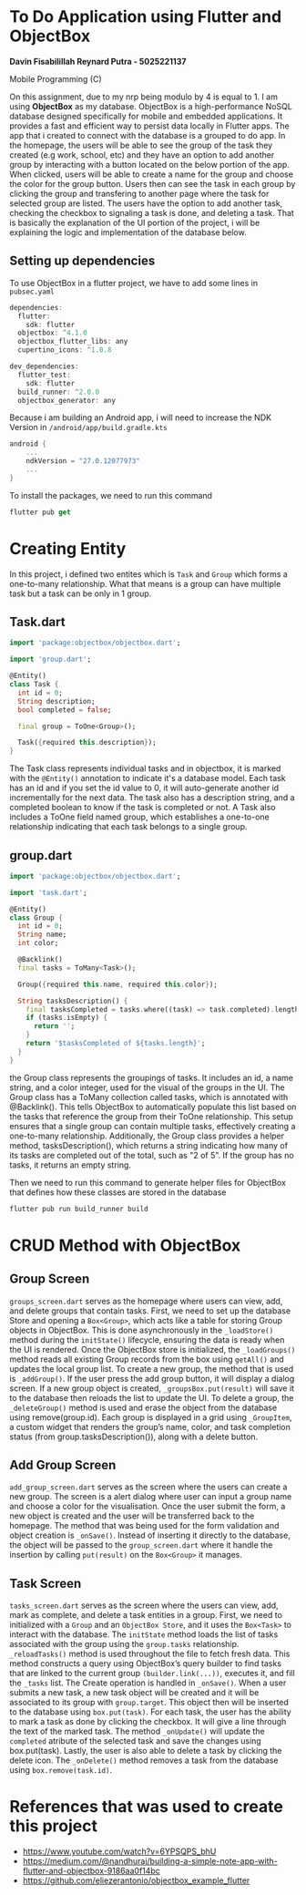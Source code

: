 # To Do Application using Flutter and ObjectBox

**Davin Fisabilillah Reynard Putra - 5025221137**

Mobile Programming (C)

On this assignment, due to my nrp being modulo by 4 is equal to 1. I am using **ObjectBox** as my database. ObjectBox is a high-performance NoSQL database designed specifically for mobile and embedded applications. It provides a fast and efficient way to persist data locally in Flutter apps. The app that i created to connect with the database is a grouped to do app. In the homepage, the users will be able to see the group of the task they created (e.g work, school, etc) and they have an option to add another group by interacting with a button located on the below portion of the app. When clicked, users will be able to create a name for the group and choose the color for the group button. Users then can see the task in each group by clicking the group and transfering to another page where the task for selected group are listed. The users have the option to add another task, checking the checkbox to signaling a task is done, and deleting a task. That is basically the explanation of the UI portion of the project, i will be explaining the logic and implementation of the database below.

## Setting up dependencies
To use ObjectBox in a flutter project, we have to add some lines in `pubsec.yaml`
```dart
dependencies:
  flutter:
    sdk: flutter
  objectbox: ^4.1.0
  objectbox_flutter_libs: any
  cupertino_icons: ^1.0.8

dev_dependencies:
  flutter_test:
    sdk: flutter
  build_runner: ^2.0.0
  objectbox_generator: any
```
Because i am building an Android app, i will need to increase the NDK Version in `/android/app/build.gradle.kts`
```dart
android {
    ...
    ndkVersion = "27.0.12077973"
    ...
}
```

To install the packages, we need to run this command
```dart
flutter pub get
```

# Creating Entity
In this project, i defined two entites which is `Task` and `Group` which forms a one-to-many relationship. What that means is a group can have multiple task but a task can be only in 1 group. 

## Task.dart
```dart
import 'package:objectbox/objectbox.dart';

import 'group.dart';

@Entity()
class Task {
  int id = 0;
  String description;
  bool completed = false;

  final group = ToOne<Group>();

  Task({required this.description});
}
```
The Task class represents individual tasks and in objectbox, it is marked with the `@Entity()` annotation to indicate it's a database model. Each task has an id and if you set the id value to 0, it will auto-generate another id incrementally for the next data. The task also has a description string, and a completed boolean to know if the task is completed or not. A Task also includes a ToOne<Group> field named group, which establishes a one-to-one relationship indicating that each task belongs to a single group.

## group.dart
```dart
import 'package:objectbox/objectbox.dart';

import 'task.dart';

@Entity()
class Group {
  int id = 0;
  String name;
  int color;

  @Backlink()
  final tasks = ToMany<Task>();

  Group({required this.name, required this.color});

  String tasksDescription() {
    final tasksCompleted = tasks.where((task) => task.completed).length;
    if (tasks.isEmpty) {
      return '';
    }
    return '$tasksCompleted of ${tasks.length}';
  }
}

```
the Group class represents the groupings of tasks. It includes an id, a name string, and a color integer, used for the visual of the groups in the UI. The Group class has a ToMany<Task> collection called tasks, which is annotated with @Backlink(). This tells ObjectBox to automatically populate this list based on the tasks that reference the group from their ToOne relationship. This setup ensures that a single group can contain multiple tasks, effectively creating a one-to-many relationship. Additionally, the Group class provides a helper method, tasksDescription(), which returns a string indicating how many of its tasks are completed out of the total, such as "2 of 5". If the group has no tasks, it returns an empty string.

Then we need to run this command to generate helper files for ObjectBox that defines how these classes are stored in the database
```dart
flutter pub run build_runner build
```

# CRUD Method with ObjectBox

## Group Screen
`groups_screen.dart` serves as the homepage where users can view, add, and delete groups that contain tasks. First, we need to set up the database Store and opening a `Box<Group>`, which acts like a table for storing Group objects in ObjectBox. This is done asynchronously in the `_loadStore()` method during the `initState()` lifecycle, ensuring the data is ready when the UI is rendered. Once the ObjectBox store is initialized, the `_loadGroups()` method reads all existing Group records from the box using `getAll()` and updates the local group list. To create a new group, the method that is used is `_addGroup()`. If the user press the add group button, it will display a dialog screen. If a new group object is created, `_groupsBox.put(result)` will save it to the database then reloads the list to update the UI. To delete a group, the `_deleteGroup()` method is used and erase the object from the database using remove(group.id). Each group is displayed in a grid using `_GroupItem`, a custom widget that renders the group’s name, color, and task completion status (from group.tasksDescription()), along with a delete button.

## Add Group Screen
`add_group_screen.dart` serves as the screen where the users can create a new group. The screen is a alert dialog where user can input a group name and choose a color for the visualisation. Once the user submit the form, a new object is created and the user will be transferred back to the homepage. The method that was being used for the form validation and object creation is `_onSave()`. Instead of inserting it directly to the database, the object will be passed to the `group_screen.dart` where it handle the insertion by calling `put(result)` on the `Box<Group>` it manages.

## Task Screen
`tasks_screen.dart` serves as the screen where the users can view, add, mark as complete, and delete a task entities in a group. First, we need to initialized with a `Group` and an `ObjectBox Store`, and it uses the `Box<Task>` to interact with the database. The `initState` method loads the list of tasks associated with the group using the `group.tasks` relationship. `_reloadTasks()` method is used throughout the file to fetch fresh data. This method constructs a query using ObjectBox’s query builder to find tasks that are linked to the current group `(builder.link(...))`, executes it, and fill the `_tasks` list. The Create operation is handled in `_onSave()`. When a user submits a new task, a new task object will be created and it will be associated to its group with `group.target`. This object then will be inserted to the database using `box.put(task)`. For each task, the user has the ability to mark a task as done by clicking the checkbox. It will give a line through the text of the marked task. The method `_onUpdate()` will update the `completed` atribute of the selected task and save the changes using box.put(task). Lastly, the user is also able to delete a task by clicking the delete icon. The `_onDelete()` method removes a task from the database using `box.remove(task.id)`.

# References that was used to create this project
* https://www.youtube.com/watch?v=6YPSQPS_bhU
* https://medium.com/@nandhuraj/building-a-simple-note-app-with-flutter-and-objectbox-9186aa0f14bc
* https://github.com/eliezerantonio/objectbox_example_flutter
